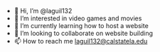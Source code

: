 - 👋 Hi, I’m @laguil132
- 👀 I’m interested in video games and movies
- 🌱 I’m currently learning how to host a website
- 💞️ I’m looking to collaborate on website building
- 📫 How to reach me laguil132@calstatela.edu

<!---
laguil132/laguil132 is a ✨ special ✨ repository because its `README.md` (this file) appears on your GitHub profile.
You can click the Preview link to take a look at your changes.
--->
